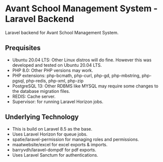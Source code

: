 # Avant School Management System - Laravel Backend

Laravel backend for Avant School Management System.

## Prequisites
 - Ubuntu 20.04 LTS: Other Linux distros will do fine. However this was developed and tested on Ubuntu 20.04 LTS.
 - PHP 8.0: Other PHP versions may work. 
 - PHP extensions: php-bcmath, php-curl, php-gd, php-mbstring, php-pgsql, php-redis, php-xml, php-zip
 - PostgreSQL 13: Other RDBMS like MYSQL may require some changes to the database migration files.
 - REDIS: Cache server.
 - Supervisor: for running Laravel Horizon jobs.

## Underlying Technology
 - This is build on Laravel 8.5 as the base.
 - Uses Laravel Horizon for queue jobs.
 - spatie/laravel-permission for managing roles and permissions.
 - maatwebsite/excel for excel exports & imports.
 - barryvdh/laravel-dompdf for pdf exports.
 - Uses Laravel Sanctum for authentications.
